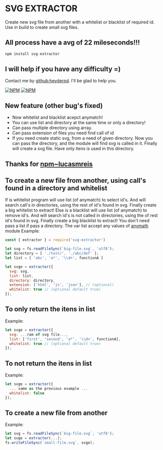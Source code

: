 # SVG EXTRACTOR
Create new svg file from another with a whitelist or blacklist of required id.
Use in build to create small svg files.

## All process have a avg of 22 mileseconds!!!
```javascript
npm install svg-extractor
```

## I will help if you have any difficulty =)
Contact me by [github:heyderpd](https://github.com/heyderpd). I'll be glad to help you.

[![NPM](https://nodei.co/npm/svg-extractor.png?downloads=true&downloadRank=true&stars=true)](https://nodei.co/npm/svg-extractor/)
[![NPM](https://nodei.co/npm-dl/svg-extractor.png?height=3&months=2)](https://nodei.co/npm-dl/svg-extractor/)

## New feature (other bug's fixed)
* Now whitelist and blacklist acepct anymatch!
* You can use list and directory at the same time or only a directory!
* Can pass multiple directory using array.
* Can pass extension of files you need find call of id
* If you need create static svg, from a need of given directory.
Now you can pass the directory, and the module will find svg is called in it.
Finally will create a svg file. Have only itens is used in this directory.

## Thanks for [npm~lucasmreis](https://www.npmjs.com/~lucasmreis)

## To create a new file from another, using call's found in a directory and whitelist
If is whitelist program will use list (of anymatch)  to select id's. And will search call's in directories, using the rest of id's found in svg. Finally create a big whitelist to extract!
Else is a blacklist will use list (of anymatch) to remove id's. And will search id's is not called in directories, using the of rest id's found in svg. Finally create a big blacklist to extract!
You don't need pass a list if pass a directory.
The var list accept any values of [anymath](https://www.npmjs.com/package/anymatch) module
Example:
```javascript
const { extractor } = require('svg-extractor')

let svg = fs.readFileSync(`big-file.svg`, 'utf8');
let directory = [ './test/', './abc/def' ];
let list = [ 'abc', 'a*', '\\d+', functionA ]

let svge = extractor({
  svg: svg,
  list: list,
  directory: directory,
  extension: ['html', 'js', 'json'], // (optional)
  whitelist: true // (optional default true)
});
```

## To only return the itens in list
Example:
```javascript
let svge = extractor({
  svg: ...ram of svg file...,
  list: ['first', 'second', 'a*', '\\d+', functionA],
  whitelist: true // (optional default true)
});
```

## To not return the itens in list
Example:
```javascript
let svge = extractor({
  ... same as the previous example ...
  whitelist: false
});
```

## To create a new file from another
Example:
```javascript
let svg = fs.readFileSync(`big-file.svg`, 'utf8');
let svge = extractor(...);
fs.writeFileSync(`small-file.svg`, svge);
```
